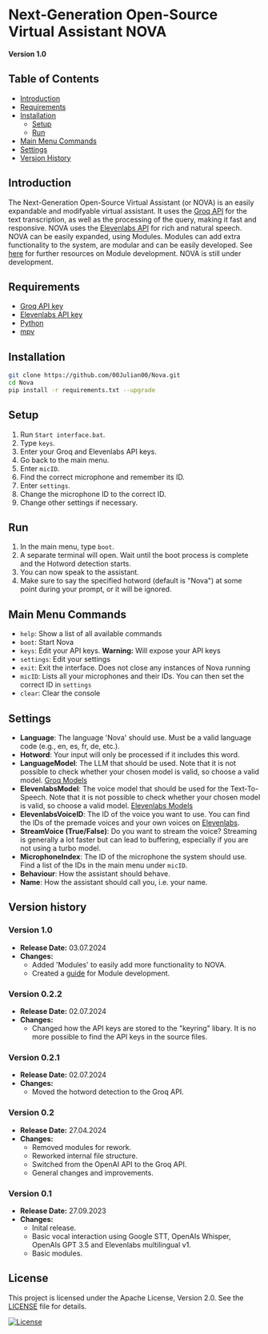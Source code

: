 # Next-Generation Open-Source Virtual Assistant NOVA

**Version 1.0**

## Table of Contents
- [Introduction](#introduction)
- [Requirements](#requirements)
- [Installation](#installation)
    - [Setup](#setup)
    - [Run](#run)
- [Main Menu Commands](#main-menu-commands)
- [Settings](#settings)
- [Version History](#version-history)

## Introduction
The Next-Generation Open-Source Virtual Assistant (or NOVA) is an easily expandable and modifyable virtual assistant. It uses the [Groq API](https://groq.com) for the text transcription, as well as the processing of the query, making it fast and responsive. NOVA uses the [Elevenlabs API](https://elevenlabs.io) for rich and natural speech. NOVA can be easily expanded, using Modules. Modules can add extra functionality to the system, are modular and can be easily developed. See [here](https://github.com/00Julian00/Nova-Devtools.git) for further resources on Module development. NOVA is still under development.

## Requirements

- [Groq API key](https://groq.com)
- [Elevenlabs API key](https://elevenlabs.io)
- [Python](https://www.python.org)
- [mpv](https://mpv.io)

## Installation

```bash
git clone https://github.com/00Julian00/Nova.git
cd Nova
pip install -r requirements.txt --upgrade
```

## Setup

1. Run `Start interface.bat`.
2. Type `keys`.
3. Enter your Groq and Elevenlabs API keys.
4. Go back to the main menu.
5. Enter `micID`.
6. Find the correct microphone and remember its ID.
7. Enter `settings`.
8. Change the microphone ID to the correct ID.
9. Change other settings if necessary.

## Run

1. In the main menu, type `boot`.
2. A separate terminal will open. Wait until the boot process is complete and the Hotword detection starts.
3. You can now speak to the assistant.
4. Make sure to say the specified hotword (default is "Nova") at some point during your prompt, or it will be ignored.

## Main Menu Commands

- `help`: Show a list of all available commands
- `boot`: Start Nova
- `keys`: Edit your API keys. **Warning:** Will expose your API keys
- `settings`: Edit your settings
- `exit`: Exit the interface. Does not close any instances of Nova running
- `micID`: Lists all your microphones and their IDs. You can then set the correct ID in `settings`
- `clear`: Clear the console

## Settings

- **Language**: The language 'Nova' should use. Must be a valid language code (e.g., en, es, fr, de, etc.).
- **Hotword**: Your input will only be processed if it includes this word.
- **LanguageModel**: The LLM that should be used. Note that it is not possible to check whether your chosen model is valid, so choose a valid model. [Groq Models](https://console.groq.com/docs/models)
- **ElevenlabsModel**: The voice model that should be used for the Text-To-Speech. Note that it is not possible to check whether your chosen model is valid, so choose a valid model. [Elevenlabs Models](https://elevenlabs.io/docs/speech-synthesis/models)
- **ElevenlabsVoiceID**: The ID of the voice you want to use. You can find the IDs of the premade voices and your own voices on [Elevenlabs](https://elevenlabs.io).
- **StreamVoice (True/False)**: Do you want to stream the voice? Streaming is generally a lot faster but can lead to buffering, especially if you are not using a turbo model.
- **MicrophoneIndex**: The ID of the microphone the system should use. Find a list of the IDs in the main menu under `micID`.
- **Behaviour**: How the assistant should behave.
- **Name**: How the assistant should call you, i.e. your name.


## Version history

### Version 1.0

- **Release Date:** 03.07.2024
- **Changes:**
    - Added 'Modules' to easily add more functionality to NOVA.
    - Created a [guide](https://github.com/00Julian00/Nova-Devtools.git) for Module development.

### Version 0.2.2

- **Release Date:** 02.07.2024
- **Changes:**
    - Changed how the API keys are stored to the "keyring" libary. It is no more possible to find the API keys in the source files.


### Version 0.2.1

- **Release Date:** 02.07.2024
- **Changes:**
    - Moved the hotword detection to the Groq API.


### Version 0.2

- **Release Date:** 27.04.2024
- **Changes:**
    - Removed modules for rework.
    - Reworked internal file structure.
    - Switched from the OpenAI API to the Groq API.
    - General changes and improvements.

### Version 0.1

- **Release Date:** 27.09.2023
- **Changes:**
    - Inital release.
    - Basic vocal interaction using Google STT, OpenAIs Whisper, OpenAIs GPT 3.5 and Elevenlabs multilingual v1.
    - Basic modules.


## License

This project is licensed under the Apache License, Version 2.0. See the [LICENSE](LICENSE) file for details.

[![License](https://img.shields.io/badge/License-Apache%202.0-blue.svg)](https://opensource.org/licenses/Apache-2.0)
